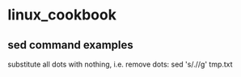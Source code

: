 # linux_cookbook

## sed command examples
substitute all dots with nothing, i.e. remove dots:
sed 's/\.//g' tmp.txt 
